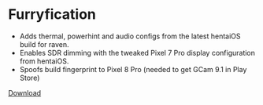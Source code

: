 # Furryfication

- Adds thermal, powerhint and audio configs from the latest hentaiOS build for raven.
- Enables SDR dimming with the tweaked Pixel 7 Pro display configuration from hentaiOS.
- Spoofs build fingerprint to Pixel 8 Pro (needed to get GCam 9.1 in Play Store)

[Download](https://github.com/LeddaZ/furryfication/releases)
